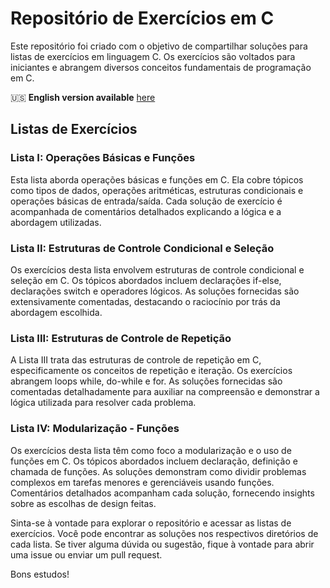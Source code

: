 # Repositório de Exercícios em C

Este repositório foi criado com o objetivo de compartilhar soluções para listas de exercícios em linguagem C. Os exercícios são voltados para iniciantes e abrangem diversos conceitos fundamentais de programação em C.

:us: **English version available** [here](README.en.md)

## Listas de Exercícios

### Lista I: Operações Básicas e Funções

Esta lista aborda operações básicas e funções em C. Ela cobre tópicos como tipos de dados, operações aritméticas, estruturas condicionais e operações básicas de entrada/saída. Cada solução de exercício é acompanhada de comentários detalhados explicando a lógica e a abordagem utilizadas.

### Lista II: Estruturas de Controle Condicional e Seleção

Os exercícios desta lista envolvem estruturas de controle condicional e seleção em C. Os tópicos abordados incluem declarações if-else, declarações switch e operadores lógicos. As soluções fornecidas são extensivamente comentadas, destacando o raciocínio por trás da abordagem escolhida.

### Lista III: Estruturas de Controle de Repetição

A Lista III trata das estruturas de controle de repetição em C, especificamente os conceitos de repetição e iteração. Os exercícios abrangem loops while, do-while e for. As soluções fornecidas são comentadas detalhadamente para auxiliar na compreensão e demonstrar a lógica utilizada para resolver cada problema.

### Lista IV: Modularização - Funções

Os exercícios desta lista têm como foco a modularização e o uso de funções em C. Os tópicos abordados incluem declaração, definição e chamada de funções. As soluções demonstram como dividir problemas complexos em tarefas menores e gerenciáveis usando funções. Comentários detalhados acompanham cada solução, fornecendo insights sobre as escolhas de design feitas.

Sinta-se à vontade para explorar o repositório e acessar as listas de exercícios. Você pode encontrar as soluções nos respectivos diretórios de cada lista. Se tiver alguma dúvida ou sugestão, fique à vontade para abrir uma issue ou enviar um pull request.

Bons estudos!
